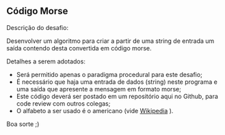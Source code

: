 ## Código Morse

Descrição do desafio:

Desenvolver um algoritmo para criar a partir de uma string de entrada um saída contendo desta convertida em código morse.

Detalhes a serem adotados:

- Será permitido apenas o paradigma procedural para este desafio;
- É necessário que haja uma entrada de dados (string) neste programa e uma saída que apresente a mensagem em formato morse;
- Este código deverá ser postado em um repositório aqui no Github, para code review com outros colegas;
- O alfabeto a ser usado é o americano (vide [Wikipedia](https://en.wikipedia.org/wiki/Morse_code) ).

Boa sorte ;)

